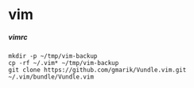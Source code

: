 # vim

##### vimrc

    mkdir -p ~/tmp/vim-backup
    cp -rf ~/.vim* ~/tmp/vim-backup
    git clone https://github.com/gmarik/Vundle.vim.git ~/.vim/bundle/Vundle.vim




